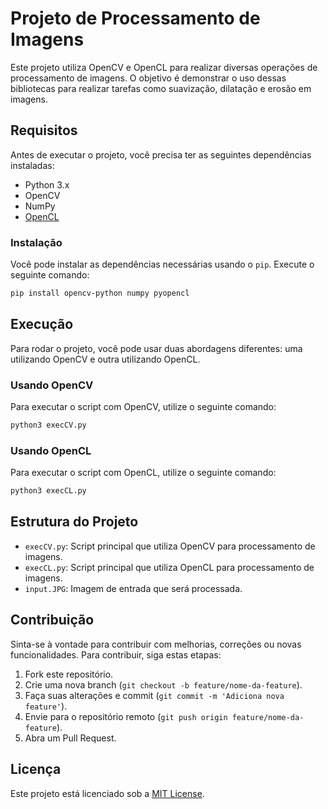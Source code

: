 # Projeto de Processamento de Imagens

Este projeto utiliza OpenCV e OpenCL para realizar diversas operações de processamento de imagens. O objetivo é demonstrar o uso dessas bibliotecas para realizar tarefas como suavização, dilatação e erosão em imagens.

## Requisitos

Antes de executar o projeto, você precisa ter as seguintes dependências instaladas:

- Python 3.x
- OpenCV
- NumPy
- [OpenCL](https://www.khronos.org/opencl/)

### Instalação

Você pode instalar as dependências necessárias usando o `pip`. Execute o seguinte comando:

```bash
pip install opencv-python numpy pyopencl
```

## Execução

Para rodar o projeto, você pode usar duas abordagens diferentes: uma utilizando OpenCV e outra utilizando OpenCL.

### Usando OpenCV

Para executar o script com OpenCV, utilize o seguinte comando:

```bash
python3 execCV.py
```

### Usando OpenCL

Para executar o script com OpenCL, utilize o seguinte comando:

```bash
python3 execCL.py
```

## Estrutura do Projeto

- `execCV.py`: Script principal que utiliza OpenCV para processamento de imagens.
- `execCL.py`: Script principal que utiliza OpenCL para processamento de imagens.
- `input.JPG`: Imagem de entrada que será processada.

## Contribuição

Sinta-se à vontade para contribuir com melhorias, correções ou novas funcionalidades. Para contribuir, siga estas etapas:

1. Fork este repositório.
2. Crie uma nova branch (`git checkout -b feature/nome-da-feature`).
3. Faça suas alterações e commit (`git commit -m 'Adiciona nova feature'`).
4. Envie para o repositório remoto (`git push origin feature/nome-da-feature`).
5. Abra um Pull Request.

## Licença

Este projeto está licenciado sob a [MIT License](LICENSE).
